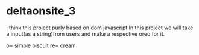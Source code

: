 # deltaonsite_3
i think this project purly based on dom javascript
In this project we will take a input(as a string)from users and make a respective oreo for it.

o= simple biscuit
re= cream

